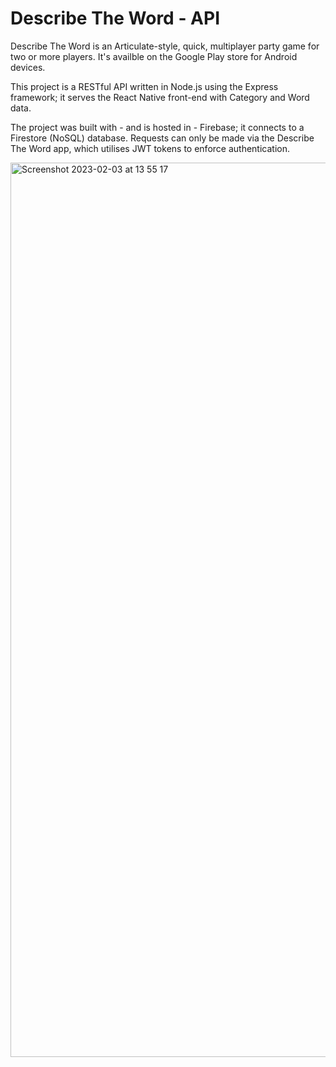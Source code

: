 # Describe The Word - API

Describe The Word is an Articulate-style, quick, multiplayer party game for two or more players. It's availble on the Google Play store for Android devices.

This project is a RESTful API written in Node.js using the Express framework; it serves the React Native front-end with Category and Word data. 

The project was built with - and is hosted in - Firebase; it connects to a Firestore (NoSQL) database. Requests can only be made via the Describe The Word app, which utilises JWT tokens to enforce authentication.


<img width="1431" alt="Screenshot 2023-02-03 at 13 55 17" src="https://user-images.githubusercontent.com/26548415/216726511-ed77b1cc-698d-4231-b700-6abf55260237.png">
